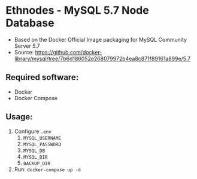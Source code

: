 # Ethnodes - MySQL 5.7 Node Database
- Based on the Docker Official Image packaging for MySQL Community Server 5.7
- Source: https://github.com/docker-library/mysql/tree/7b6d186052e268079972b4ea8c871f89161a899e/5.7
## Required software:
- Docker
- Docker Compose
## Usage:
1. Configure `.env`
    1. `MYSQL_USERNAME`
    2. `MYSQL_PASSWORD`
    3. `MYSQL_DB`
    4. `MYSQL_DIR`
    5. `BACKUP_DIR`
2. Run: `docker-compose up -d`
